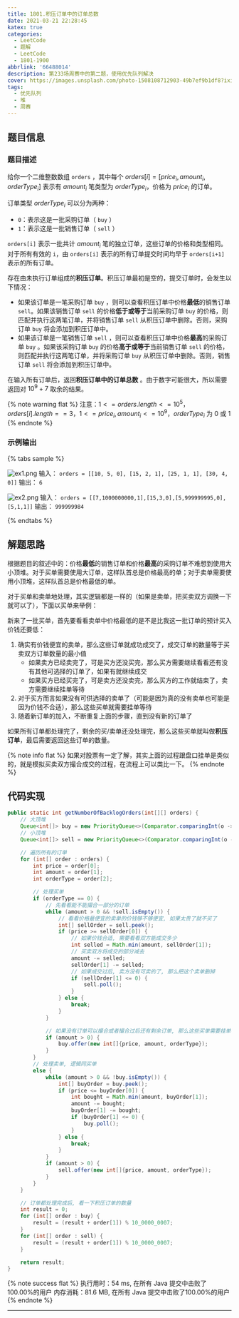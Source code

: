 ```yaml
---
title: 1801.积压订单中的订单总数
date: 2021-03-21 22:28:45
katex: true
categories:
  - LeetCode
  - 题解
  - LeetCode
  - 1801-1900
abbrlink: '66488014'
description: 第233场周赛中的第二题，使用优先队列解决
cover: https://images.unsplash.com/photo-1508108712903-49b7ef9b1df8?ixid=MXwxMjA3fDB8MHxwaG90by1wYWdlfHx8fGVufDB8fHw%3D&ixlib=rb-1.2.1&auto=format&fit=crop&w=1650&q=80
tags:
  - 优先队列
  - 堆
  - 周赛
---
```


## 题目信息

### 题目描述

给你一个二维整数数组 `orders` ，其中每个 $orders[i] = [price_i, amount_i, orderType_i]$ 表示有 $amount_i$ 笔类型为 $orderType_i$，价格为 $price_i$ 的订单。

订单类型 $orderType_i$ 可以分为两种：

- `0`：表示这是一批采购订单（ `buy` ）
- `1`：表示这是一批销售订单（ `sell` ）

`orders[i]` 表示一批共计 $amount_i$ 笔的独立订单，这些订单的价格和类型相同。对于所有有效的 `i`，由 `orders[i]` 表示的所有订单提交时间均早于 `orders[i+1]` 表示的所有订单。

存在由未执行订单组成的**积压订单**。积压订单最初是空的，提交订单时，会发生以下情况：

- 如果该订单是一笔采购订单 `buy` ，则可以查看积压订单中价格**最低**的销售订单 `sell`。如果该销售订单 `sell` 的价格**低于或等于**当前采购订单 `buy` 的价格，则匹配并执行这两笔订单，并将销售订单 `sell` 从积压订单中删除。否则，采购订单 `buy` 将会添加到积压订单中。
- 如果该订单是一笔销售订单 `sell` ，则可以查看积压订单中价格**最高**的采购订单 `buy` 。如果该采购订单 `buy` 的价格**高于或等于**当前销售订单 `sell` 的价格，则匹配并执行这两笔订单，并将采购订单 `buy` 从积压订单中删除。否则，销售订单 `sell` 将会添加到积压订单中。

在输入所有订单后，返回**积压订单中的订单总数** 。由于数字可能很大，所以需要返回对 $10^9 + 7$ 取余的结果。

{% note warning flat %}
注意：$1 <= orders.length <= 10^5$，$orders[i].length == 3$，$1 <= price_i, amount_i <= 10^9$，$orderType_i$ 为 0 或 1
{% endnote %}

### 示例输出

{% tabs sample %}
<!-- tab 示例输出1 -->
![ex1.png](https://i.loli.net/2021/04/02/ky1pv4xsiUaCzYo.png)
输入： `orders = [[10, 5, 0], [15, 2, 1], [25, 1, 1], [30, 4, 0]]`
输出： `6`
<!-- endtab -->

<!-- tab 示例输出2 -->
![ex2.png](https://i.loli.net/2021/04/02/Ch2eP8GMspHcoUT.png)
输入： `orders = [[7,1000000000,1],[15,3,0],[5,999999995,0],[5,1,1]]`
输出： `999999984`
<!-- endtab -->
{% endtabs %}

## 解题思路

根据题目的叙述中的：价格**最低**的销售订单和价格**最高**的采购订单不难想到使用大小顶堆。对于买单需要使用大订单，这样队首总是价格最高的单；对于卖单需要使用小顶堆，这样队首总是价格最低的单。

对于买单和卖单地处理，其实逻辑都是一样的（如果是卖单，把买卖双方调换一下就可以了），下面以买单来举例：

新来了一批买单，首先要看看卖单中价格最低的是不是比我这一批订单的预计买入价钱还要低：
1. 确实有价钱便宜的卖单，那么这些订单就成功成交了，成交订单的数量等于买卖双方订单数量的最小值
   - 如果卖方已经卖完了，可是买方还没买完，那么买方需要继续看看还有没有其他可选择的订单了，如果有就继续成交
   - 如果买方已经买完了，可是卖方还没卖完，那么买方的工作就结束了，卖方需要继续挂单等待
2. 对于买方而言如果没有可供选择的卖单了（可能是因为真的没有卖单也可能是因为价钱不合适），那么这些买单就需要挂单等待
3. 随着新订单的加入，不断重复上面的步骤，直到没有新的订单了

如果所有订单都处理完了，剩余的买/卖单还没处理完，那么这些买单就叫做**积压订单**，最后需要返回这些订单的数量。

{% note info flat %}
如果对股票有一定了解，其实上面的过程跟盘口挂单是类似的，就是模拟买卖双方撮合成交的过程，在流程上可以类比一下。
{% endnote %}

## 代码实现

```java
public static int getNumberOfBacklogOrders(int[][] orders) {
    // 大顶堆
    Queue<int[]> buy = new PriorityQueue<>(Comparator.comparingInt(o -> -o[0]));
    // 小顶堆
    Queue<int[]> sell = new PriorityQueue<>(Comparator.comparingInt(o -> o[0]));

    // 遍历所有的订单
    for (int[] order : orders) {
        int price = order[0];
        int amount = order[1];
        int orderType = order[2];

        // 处理买单
        if (orderType == 0) {
            // 先看看能不能撮合一部分的订单
            while (amount > 0 && !sell.isEmpty()) {
                // 看看价格最便宜的卖单的价钱够不够便宜, 如果太贵了就不买了
                int[] sellOrder = sell.peek();
                if (price >= sellOrder[0]) {
                    // 如果价钱合适, 需要看看双方能成交多少
                    int selled = Math.min(amount, sellOrder[1]);
                    // 买卖双方将成交的部分减去
                    amount -= selled;
                    sellOrder[1] -= selled;
                    // 如果成交过后, 卖方没有可卖的了, 那么把这个卖单删掉
                    if (sellOrder[1] <= 0) {
                        sell.poll();
                    }
                } else {
                    break;
                }
            }

            // 如果没有订单可以撮合或者撮合过后还有剩余订单, 那么这些买单需要挂单等待
            if (amount > 0) {
                buy.offer(new int[]{price, amount, orderType});
            }
        }
        // 处理卖单, 逻辑同买单
        else {
            while (amount > 0 && !buy.isEmpty()) {
                int[] buyOrder = buy.peek();
                if (price <= buyOrder[0]) {
                    int bought = Math.min(amount, buyOrder[1]);
                    amount -= bought;
                    buyOrder[1] -= bought;
                    if (buyOrder[1] <= 0) {
                        buy.poll();
                    }
                } else {
                    break;
                }
            }
            if (amount > 0) {
                sell.offer(new int[]{price, amount, orderType});
            }
        }
    }

    // 订单都处理完成后, 看一下积压订单的数量
    int result = 0;
    for (int[] order : buy) {
        result = (result + order[1]) % 10_0000_0007;
    }
    for (int[] order : sell) {
        result = (result + order[1]) % 10_0000_0007;
    }

    return result;
}
```

{% note success flat %}
执行用时：54 ms, 在所有 Java 提交中击败了100.00%的用户
内存消耗：81.6 MB, 在所有 Java 提交中击败了100.00%的用户
{% endnote %}

---
